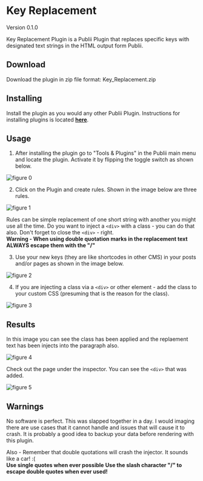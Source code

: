 # Key Replacement
Version 0.1.0

Key Replacement Plugin is a Publii Plugin that replaces specific keys with designated text strings in the HTML output form Publii.

## Download

Download the plugin in zip file format: Key_Replacement.zip

## Installing

Install the plugin as you would any other Publii Plugin.  Instructions for installing plugins is located [**here**](https://getpublii.com/docs/plugins.html).

## Usage

1. After installing the plugin go to "Tools & Plugins" in the Publii main menu and locate the plugin.  Activate it by flipping the toggle switch as shown below.

![figure 0](https://github.com/user-attachments/assets/660adeb7-af73-48d8-9463-f7c219d54c12)

2. Click on the Plugin and create rules.  Shown in the image below are three rules.

![figure 1](https://github.com/user-attachments/assets/6fefccb9-bb9c-414d-b95d-03e09fe38efd)

Rules can be simple replacement of one short string with another you might use all the time.  Do you want to inject a `<div>` with a class - you can do that also.  Don't forget to close the `<div>` - right.  
**Warning - When using double quotation marks in the replacement text ALWAYS escape them with the "/"**

3. Use your new keys (they are like shortcodes in other CMS) in your posts and/or pages as shown in the image below.

![figure 2](https://github.com/user-attachments/assets/058543db-8bdd-4f82-8b21-207add902e6b)

4. If you are injecting a class via a `<div>` or other element - add the class to your custom CSS (presuming that is the reason for the class).

![figure 3](https://github.com/user-attachments/assets/0571f27f-dfa3-47dc-9ab2-d1a22b128f6b)

## Results

In this image you can see the class has been applied and the replaement text has been injects into the paragraph also.

![figure 4](https://github.com/user-attachments/assets/83137528-2558-4690-b455-f155cedbfd5c)

Check out the page under the inspector.  You can see the `<div>` that was added.

![figure 5](https://github.com/user-attachments/assets/28b81d77-b05e-4776-8e50-c18d788fb239)

## Warnings

No software is perfect.  This was slapped together in a day.  I would imaging there are use cases that it cannot handle and issues that will cause it to crash.  It is probably a good idea to backup your data before rendering with this plugin.  

Also - Remember that double quotations will crash the injector.  It sounds like a car! :(  
**Use single quotes when ever possible**
**Use the slash character "/" to escape double quotes when ever used!**
